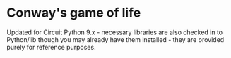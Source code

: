 # Conway's game of life

Updated for Circuit Python 9.x - necessary libraries are also checked
in to Python/lib though you may already have them installed - they are
provided purely for reference purposes.
